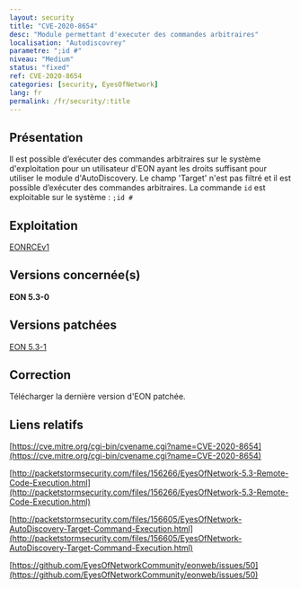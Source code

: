 ```yaml
---
layout: security
title: "CVE-2020-8654"
desc: "Module permettant d'executer des commandes arbitraires"
localisation: "Autodiscovrey"
parametre: ";id #"
niveau: "Medium"
status: "fixed"
ref: CVE-2020-8654
categories: [security, EyesOfNetwork]
lang: fr
permalink: /fr/security/:title
---
```


## Présentation

Il est possible d’exécuter des commandes arbitraires sur le système d'exploitation pour un utilisateur d'EON ayant les droits suffisant pour utiliser le module d'AutoDiscovery. Le champ 'Target' n'est pas filtré et il est possible d’exécuter des commandes arbitraires.
La commande ```id``` est exploitable sur le système : ```;id #```

## Exploitation

[EONRCEv1](https://packetstormsecurity.com/files/download/156266/eyesofnetwork53-exec.txt)


## Versions concernée(s)

**EON 5.3-0**

## Versions patchées

[EON 5.3-1](https://github.com/EyesOfNetworkCommunity/eonweb/releases/tag/5.3-1)

## Correction

Télécharger la dernière version d'EON patchée.

## Liens relatifs

[https://cve.mitre.org/cgi-bin/cvename.cgi?name=CVE-2020-8654](https://cve.mitre.org/cgi-bin/cvename.cgi?name=CVE-2020-8654)

[http://packetstormsecurity.com/files/156266/EyesOfNetwork-5.3-Remote-Code-Execution.html](http://packetstormsecurity.com/files/156266/EyesOfNetwork-5.3-Remote-Code-Execution.html)

[http://packetstormsecurity.com/files/156605/EyesOfNetwork-AutoDiscovery-Target-Command-Execution.html](http://packetstormsecurity.com/files/156605/EyesOfNetwork-AutoDiscovery-Target-Command-Execution.html)

[https://github.com/EyesOfNetworkCommunity/eonweb/issues/50](https://github.com/EyesOfNetworkCommunity/eonweb/issues/50)
